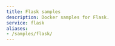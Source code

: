 ```yaml
---
title: Flask samples
description: Docker samples for Flask.
service: flask
aliases:
- /samples/flask/
---
```

